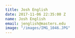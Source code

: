 ```yaml
---
title: Josh English
date: 2017-11-06 22:35:00 Z
name: Josh English
email: jenglish@masters.edu
image: "/images/IMG_1046.JPG"
---
```


